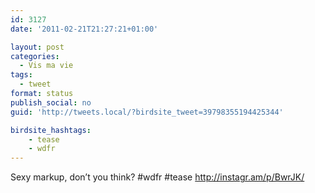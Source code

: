 ```yaml
---
id: 3127
date: '2011-02-21T21:27:21+01:00'

layout: post
categories:
  - Vis ma vie
tags:
  - tweet
format: status
publish_social: no
guid: 'http://tweets.local/?birdsite_tweet=39798355194425344'

birdsite_hashtags:
    - tease
    - wdfr
---
```


Sexy markup, don’t you think? #wdfr #tease http://instagr.am/p/BwrJK/